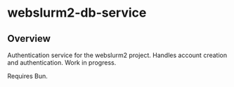 # webslurm2-db-service

## Overview

Authentication service for the webslurm2 project. Handles account creation and authentication. Work in progress.

Requires Bun.
